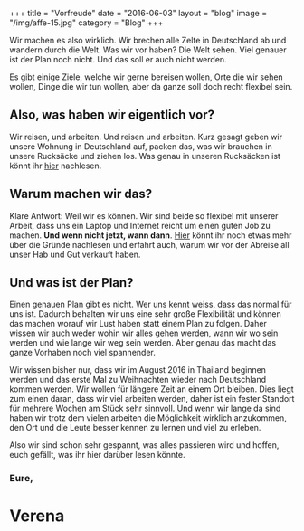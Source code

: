 +++
title = "Vorfreude"
date = "2016-06-03"
layout = "blog"
image = "/img/affe-15.jpg"
category = "Blog"
+++

Wir machen es also wirklich. Wir brechen alle Zelte in Deutschland ab und wandern durch die Welt. Was wir vor haben? Die Welt sehen. Viel genauer ist der Plan noch nicht. Und das soll er auch nicht werden.

<!--more-->


Es gibt einige Ziele, welche wir gerne bereisen wollen, Orte die wir sehen wollen, Dinge die wir tun wollen, aber da ganze soll doch recht flexibel sein.

## Also, was haben wir eigentlich vor?

Wir reisen, und arbeiten. Und reisen und arbeiten. Kurz gesagt geben wir unsere Wohnung in Deutschland auf, packen das, was wir brauchen in unsere Rucksäcke und ziehen los. Was genau in unseren Rucksäcken ist könnt ihr [hier](https://www.immerguteswetter.de/unsere-packliste/) nachlesen.

## Warum machen wir das?

Klare Antwort: Weil wir es können. Wir sind beide so flexibel mit unserer Arbeit, dass uns ein Laptop und Internet reicht um einen guten Job zu machen. **Und wenn nicht jetzt, wann dann**.
[Hier](https://www.immerguteswetter.de/warum-wir-alles-verkauft-haben/) könnt ihr noch etwas mehr über die Gründe nachlesen und erfahrt auch, warum wir vor der Abreise all unser Hab und Gut verkauft haben.

## Und was ist der Plan?

Einen genauen Plan gibt es nicht. Wer uns kennt weiss, dass das normal für uns ist. Dadurch behalten wir uns eine sehr große Flexibilität und können das machen worauf wir Lust haben statt einem Plan zu folgen. Daher wissen wir auch weder wohin wir alles gehen werden, wann wir wo sein werden und wie lange wir weg sein werden. Aber genau das macht das ganze Vorhaben noch viel spannender.

Wir wissen bisher nur, dass wir im August 2016 in Thailand beginnen werden und das erste Mal zu Weihnachten wieder nach Deutschland kommen werden. Wir wollen für längere Zeit an einem Ort bleiben. Dies liegt zum einen daran, dass wir viel arbeiten werden, daher ist ein fester Standort für mehrere Wochen am Stück sehr sinnvoll. Und wenn wir lange da sind haben wir trotz dem vielen arbeiten die Möglichkeit wirklich anzukommen, den Ort und die Leute besser kennen zu lernen und viel zu erleben.

Also wir sind schon sehr gespannt, was alles passieren wird und hoffen, euch gefällt, was ihr hier darüber lesen könnte.

<h3>Eure,</h3>
<h1 class="signature">Verena</h1>